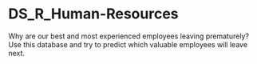 # DS_R_Human-Resources
Why are our best and most experienced employees leaving prematurely? Use this database and try to predict which valuable employees will leave next.
